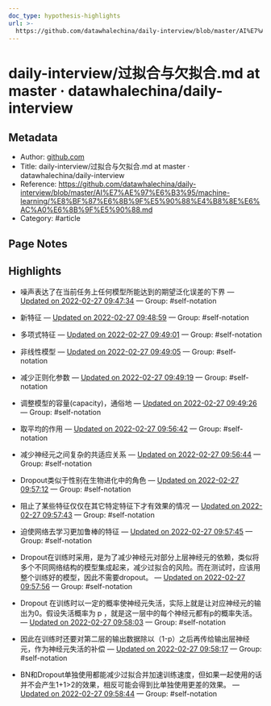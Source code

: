 ```yaml
---
doc_type: hypothesis-highlights
url: >-
  https://github.com/datawhalechina/daily-interview/blob/master/AI%E7%AE%97%E6%B3%95/machine-learning/%E8%BF%87%E6%8B%9F%E5%90%88%E4%B8%8E%E6%AC%A0%E6%8B%9F%E5%90%88.md
---
```


# daily-interview/过拟合与欠拟合.md at master · datawhalechina/daily-interview

## Metadata
- Author: [github.com]()
- Title: daily-interview/过拟合与欠拟合.md at master · datawhalechina/daily-interview
- Reference: https://github.com/datawhalechina/daily-interview/blob/master/AI%E7%AE%97%E6%B3%95/machine-learning/%E8%BF%87%E6%8B%9F%E5%90%88%E4%B8%8E%E6%AC%A0%E6%8B%9F%E5%90%88.md
- Category: #article

## Page Notes
## Highlights
- 噪声表达了在当前任务上任何模型所能达到的期望泛化误差的下界 — [Updated on 2022-02-27 09:47:34](https://hyp.is/PDsCeJdvEeyoZe9VwEVY1g/github.com/datawhalechina/daily-interview/blob/master/AI%E7%AE%97%E6%B3%95/machine-learning/%E8%BF%87%E6%8B%9F%E5%90%88%E4%B8%8E%E6%AC%A0%E6%8B%9F%E5%90%88.md) — Group: #self-notation

- 新特征 — [Updated on 2022-02-27 09:48:59](https://hyp.is/buDH0JdvEeynTDMqmEfO9A/github.com/datawhalechina/daily-interview/blob/master/AI%E7%AE%97%E6%B3%95/machine-learning/%E8%BF%87%E6%8B%9F%E5%90%88%E4%B8%8E%E6%AC%A0%E6%8B%9F%E5%90%88.md) — Group: #self-notation

- 多项式特征 — [Updated on 2022-02-27 09:49:01](https://hyp.is/b7mO7pdvEeyzSVN4nFfwVQ/github.com/datawhalechina/daily-interview/blob/master/AI%E7%AE%97%E6%B3%95/machine-learning/%E8%BF%87%E6%8B%9F%E5%90%88%E4%B8%8E%E6%AC%A0%E6%8B%9F%E5%90%88.md) — Group: #self-notation

- 非线性模型 — [Updated on 2022-02-27 09:49:05](https://hyp.is/ci53IJdvEeyx2EujpbQhOw/github.com/datawhalechina/daily-interview/blob/master/AI%E7%AE%97%E6%B3%95/machine-learning/%E8%BF%87%E6%8B%9F%E5%90%88%E4%B8%8E%E6%AC%A0%E6%8B%9F%E5%90%88.md) — Group: #self-notation

- 减少正则化参数 — [Updated on 2022-02-27 09:49:19](https://hyp.is/endeEJdvEey0j6dE4HNkGQ/github.com/datawhalechina/daily-interview/blob/master/AI%E7%AE%97%E6%B3%95/machine-learning/%E8%BF%87%E6%8B%9F%E5%90%88%E4%B8%8E%E6%AC%A0%E6%8B%9F%E5%90%88.md) — Group: #self-notation

- 调整模型的容量(capacity)，通俗地 — [Updated on 2022-02-27 09:49:26](https://hyp.is/fovTAJdvEeyp4q_UhQ-Bnw/github.com/datawhalechina/daily-interview/blob/master/AI%E7%AE%97%E6%B3%95/machine-learning/%E8%BF%87%E6%8B%9F%E5%90%88%E4%B8%8E%E6%AC%A0%E6%8B%9F%E5%90%88.md) — Group: #self-notation

- 取平均的作用 — [Updated on 2022-02-27 09:56:42](https://hyp.is/grBFPJdwEey3l3-JB_1-XA/github.com/datawhalechina/daily-interview/blob/master/AI%E7%AE%97%E6%B3%95/machine-learning/%E8%BF%87%E6%8B%9F%E5%90%88%E4%B8%8E%E6%AC%A0%E6%8B%9F%E5%90%88.md) — Group: #self-notation

- 减少神经元之间复杂的共适应关系 — [Updated on 2022-02-27 09:56:44](https://hyp.is/hCY_IJdwEey11DO6vmfdIQ/github.com/datawhalechina/daily-interview/blob/master/AI%E7%AE%97%E6%B3%95/machine-learning/%E8%BF%87%E6%8B%9F%E5%90%88%E4%B8%8E%E6%AC%A0%E6%8B%9F%E5%90%88.md) — Group: #self-notation

- Dropout类似于性别在生物进化中的角色 — [Updated on 2022-02-27 09:57:12](https://hyp.is/lLT7zpdwEeyrJ8vwj3WeUA/github.com/datawhalechina/daily-interview/blob/master/AI%E7%AE%97%E6%B3%95/machine-learning/%E8%BF%87%E6%8B%9F%E5%90%88%E4%B8%8E%E6%AC%A0%E6%8B%9F%E5%90%88.md) — Group: #self-notation

- 阻止了某些特征仅仅在其它特定特征下才有效果的情况  — [Updated on 2022-02-27 09:57:43](https://hyp.is/pyyvkJdwEey_wkN-TEZYLQ/github.com/datawhalechina/daily-interview/blob/master/AI%E7%AE%97%E6%B3%95/machine-learning/%E8%BF%87%E6%8B%9F%E5%90%88%E4%B8%8E%E6%AC%A0%E6%8B%9F%E5%90%88.md) — Group: #self-notation

- 迫使网络去学习更加鲁棒的特征 — [Updated on 2022-02-27 09:57:45](https://hyp.is/qAXazJdwEey4om_eyD-aQQ/github.com/datawhalechina/daily-interview/blob/master/AI%E7%AE%97%E6%B3%95/machine-learning/%E8%BF%87%E6%8B%9F%E5%90%88%E4%B8%8E%E6%AC%A0%E6%8B%9F%E5%90%88.md) — Group: #self-notation

- Dropout在训练时采用，是为了减少神经元对部分上层神经元的依赖，类似将多个不同网络结构的模型集成起来，减少过拟合的风险。而在测试时，应该用整个训练好的模型，因此不需要dropout。 — [Updated on 2022-02-27 09:57:56](https://hyp.is/ro1bwpdwEey6TztQZq7aVQ/github.com/datawhalechina/daily-interview/blob/master/AI%E7%AE%97%E6%B3%95/machine-learning/%E8%BF%87%E6%8B%9F%E5%90%88%E4%B8%8E%E6%AC%A0%E6%8B%9F%E5%90%88.md) — Group: #self-notation

- Dropout 在训练时以一定的概率使神经元失活，实际上就是让对应神经元的输出为0。假设失活概率为 p ，就是这一层中的每个神经元都有p的概率失活。 — [Updated on 2022-02-27 09:58:03](https://hyp.is/suC_8pdwEeynmVvtt_z-XA/github.com/datawhalechina/daily-interview/blob/master/AI%E7%AE%97%E6%B3%95/machine-learning/%E8%BF%87%E6%8B%9F%E5%90%88%E4%B8%8E%E6%AC%A0%E6%8B%9F%E5%90%88.md) — Group: #self-notation

- 因此在训练时还要对第二层的输出数据除以（1-p）之后再传给输出层神经元，作为神经元失活的补偿 — [Updated on 2022-02-27 09:58:17](https://hyp.is/u08N7JdwEey0kxdZ6bsRSA/github.com/datawhalechina/daily-interview/blob/master/AI%E7%AE%97%E6%B3%95/machine-learning/%E8%BF%87%E6%8B%9F%E5%90%88%E4%B8%8E%E6%AC%A0%E6%8B%9F%E5%90%88.md) — Group: #self-notation

- BN和Dropout单独使用都能减少过拟合并加速训练速度，但如果一起使用的话并不会产生1+1>2的效果，相反可能会得到比单独使用更差的效果。 — [Updated on 2022-02-27 09:58:44](https://hyp.is/y4mm6pdwEey0XzfaDPkkYA/github.com/datawhalechina/daily-interview/blob/master/AI%E7%AE%97%E6%B3%95/machine-learning/%E8%BF%87%E6%8B%9F%E5%90%88%E4%B8%8E%E6%AC%A0%E6%8B%9F%E5%90%88.md) — Group: #self-notation





